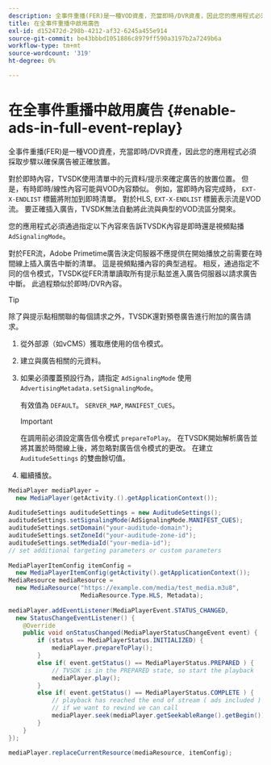 ```yaml
---
description: 全事件重播(FER)是一種VOD資產，充當即時/DVR資產，因此您的應用程式必須採取步驟以確保廣告被正確放置。
title: 在全事件重播中啟用廣告
exl-id: d152472d-298b-4212-af32-6245a455e914
source-git-commit: be43bbbd1051886c8979ff590a3197b2a7249b6a
workflow-type: tm+mt
source-wordcount: '319'
ht-degree: 0%

---
```


# 在全事件重播中啟用廣告 {#enable-ads-in-full-event-replay}

全事件重播(FER)是一種VOD資產，充當即時/DVR資產，因此您的應用程式必須採取步驟以確保廣告被正確放置。

對於即時內容，TVSDK使用清單中的元資料/提示來確定廣告的放置位置。 但是，有時即時/線性內容可能與VOD內容類似。 例如，當即時內容完成時， `EXT-X-ENDLIST` 標籤將附加到即時清單。 對於HLS, `EXT-X-ENDLIST` 標籤表示流是VOD流。 要正確插入廣告，TVSDK無法自動將此流與典型的VOD流區分開來。

您的應用程式必須通過指定以下內容來告訴TVSDK內容是即時還是視頻點播 `AdSignalingMode`。

對於FER流，Adobe Primetime廣告決定伺服器不應提供在開始播放之前需要在時間線上插入廣告中斷的清單。 這是視頻點播內容的典型過程。 相反，通過指定不同的信令模式，TVSDK從FER清單讀取所有提示點並進入廣告伺服器以請求廣告中斷。 此過程類似於即時/DVR內容。

>[!TIP]
>
>除了與提示點相關聯的每個請求之外，TVSDK還對預卷廣告進行附加的廣告請求。

1. 從外部源（如vCMS）獲取應使用的信令模式。
1. 建立與廣告相關的元資料。
1. 如果必須覆蓋預設行為，請指定 `AdSignalingMode` 使用 `AdvertisingMetadata.setSignalingMode`。

   有效值為 `DEFAULT`。 `SERVER_MAP`, `MANIFEST_CUES`。

   >[!IMPORTANT]
   >
   >在調用前必須設定廣告信令模式 `prepareToPlay`。 在TVSDK開始解析廣告並將其置於時間線上後，將忽略對廣告信令模式的更改。 在建立 `AuditudeSettings` 的雙曲餘切值。

1. 繼續播放。

<!--<a id="example_6DECA71C3C3B4551805C09A80686552F"></a>-->

```java
MediaPlayer mediaPlayer =  
  new MediaPlayer(getActivity.().getApplicationContext()); 
 
AuditudeSettings auditudeSettings = new AuditudeSettings(); 
auditudeSettings.setSignalingMode(AdSignalingMode.MANIFEST_CUES); 
auditudeSettings.setDomain("your-auditude-domain"); 
auditudeSettings.setZoneId("your-auditude-zone-id"); 
auditudeSettings.setMediaId("your-media-id"); 
// set additional targeting parameters or custom parameters 
 
MediaPlayerItemConfig itemConfig =  
  new MediaPlayerItemConfig(getActivity().getApplicationContext()); 
MediaResource mediaResource =  
  new MediaResource("https://example.com/media/test_media.m3u8",  
                    MediaResource.Type.HLS, Metadata); 
 
mediaPlayer.addEventListener(MediaPlayerEvent.STATUS_CHANGED,  
  new StatusChangeEventListener() { 
    @Override 
    public void onStatusChanged(MediaPlayerStatusChangeEvent event) { 
        if (status == MediaPlayerStatus.INITIALIZED) { 
            mediaPlayer.prepareToPlay(); 
        } 
        else if( event.getStatus() == MediaPlayerStatus.PREPARED ) { 
            // TVSDK is in the PREPARED state, so start the playback 
            mediaPlayer.play(); 
        } 
        else if( event.getStatus() == MediaPlayerStatus.COMPLETE ) { 
            // playback has reached the end of stream ( ads included ) 
            // if we want to rewind we can call 
            mediaPlayer.seek(mediaPlayer.getSeekableRange().getBegin()); 
        } 
    } 
}); 
 
mediaPlayer.replaceCurrentResource(mediaResource, itemConfig); 
```
